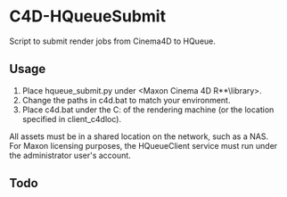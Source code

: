 # C4D-HQueueSubmit
Script to submit render jobs from Cinema4D to HQueue.  

## Usage
1. Place hqueue_submit.py under <Maxon Cinema 4D R**\library>.
1. Change the paths in c4d.bat to match your environment.
1. Place c4d.bat under the C: of the rendering machine (or the location specified in client_c4dloc).
  
All assets must be in a shared location on the network, such as a NAS.  
For Maxon licensing purposes, the HQueueClient service must run under the administrator user's account.

## Todo
